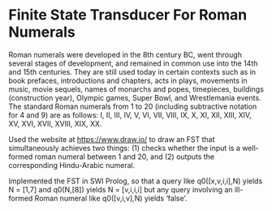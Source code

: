 # Finite State Transducer For Roman Numerals

Roman numerals were developed in the 8th century BC, went through several stages of development, and remained in common use into the 14th and 15th centuries. They are still used today in certain contexts such as in book prefaces, introductions and chapters, acts in plays, movements in music, movie sequels, names of monarchs and popes, timepieces, buildings (construction year), Olympic games, Super Bowl, and Wrestlemania events. The standard Roman numerals from 1 to 20 (including subtractive notation for 4 and 9) are as follows: I, II, III, IV, V, VI, VII, VIII, IX, X, XI, XII, XIII, XIV, XV, XVI, XVII, XVIII, XIX, XX.

Used the website at https://www.draw.io/ to draw an FST that simultaneously achieves two things: (1) checks whether the input is a well-formed roman numeral between 1 and 20, and (2) outputs the corresponding Hindu-Arabic numeral.

Implemented the FST in SWI Prolog, so that a query like q0([x,v,i,i],N) yields N = [1,7] and q0(N,[8]) yields N = [v,i,i,i] but any query involving an ill-formed Roman numeral like q0([v,i,v],N) yields ‘false’.
